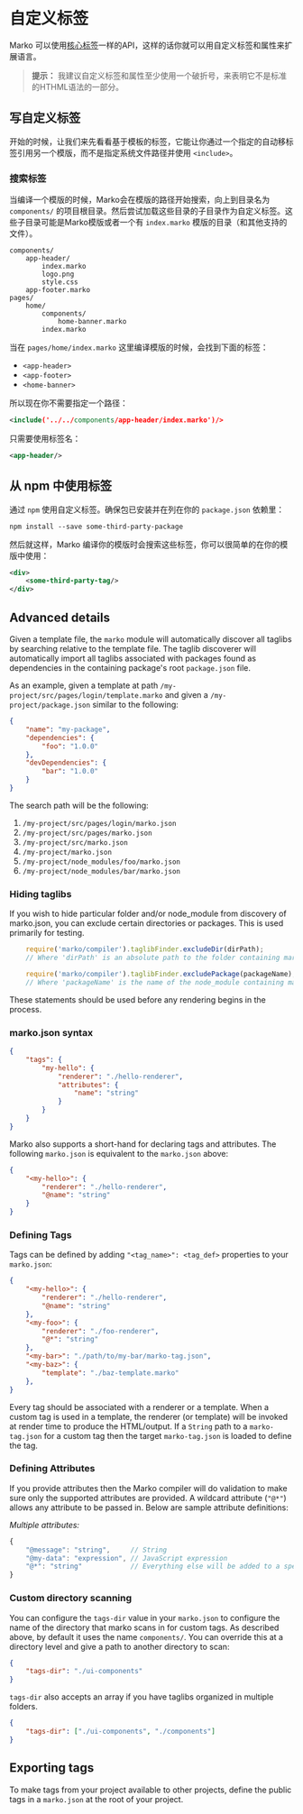 # 自定义标签

Marko 可以使用[核心标签](./core-tags.md)一样的API，这样的话你就可以用自定义标签和属性来扩展语言。

> **提示：** 我建议自定义标签和属性至少使用一个破折号，来表明它不是标准的HTHML语法的一部分。

## 写自定义标签

开始的时候，让我们来先看看基于模板的标签，它能让你通过一个指定的自动移标签引用另一个模版，而不是指定系统文件路径并使用 `<include>`。

### 搜索标签

当编译一个模版的时候，Marko会在模版的路径开始搜索，向上到目录名为 `components/` 的项目根目录。然后尝试加载这些目录的子目录作为自定义标签。这些子目录可能是Marko模版或者一个有 `index.marko` 模版的目录（和其他支持的文件）。

```dir
components/
    app-header/
        index.marko
        logo.png
        style.css
    app-footer.marko
pages/
    home/
        components/
            home-banner.marko
        index.marko
```

当在 `pages/home/index.marko` 这里编译模版的时候，会找到下面的标签：

- `<app-header>`
- `<app-footer>`
- `<home-banner>`

所以现在你不需要指定一个路径：

```xml
<include('../../components/app-header/index.marko')/>
```

只需要使用标签名：

```xml
<app-header/>
```

## 从 npm 中使用标签

通过  `npm` 使用自定义标签。确保包已安装并在列在你的 `package.json` 依赖里：

```
npm install --save some-third-party-package
```

然后就这样，Marko 编译你的模版时会搜索这些标签，你可以很简单的在你的模版中使用：

```xml
<div>
    <some-third-party-tag/>
</div>
```

## Advanced details

Given a template file, the `marko` module will automatically discover all taglibs by searching relative to the template file. The taglib discoverer will automatically import all taglibs associated with packages found as dependencies in the containing package's root `package.json` file.

As an example, given a template at path `/my-project/src/pages/login/template.marko` and given a `/my-project/package.json` similar to the following:

```json
{
    "name": "my-package",
    "dependencies": {
        "foo": "1.0.0"
    },
    "devDependencies": {
        "bar": "1.0.0"
    }
}
```

The search path will be the following:

1. `/my-project/src/pages/login/marko.json`
2. `/my-project/src/pages/marko.json`
3. `/my-project/src/marko.json`
4. `/my-project/marko.json`
5. `/my-project/node_modules/foo/marko.json`
6. `/my-project/node_modules/bar/marko.json`

### Hiding taglibs

If you wish to hide particular folder and/or node_module from discovery of marko.json, you can exclude certain directories or packages.  This is used primarily for testing.

```javascript
    require('marko/compiler').taglibFinder.excludeDir(dirPath);
    // Where 'dirPath' is an absolute path to the folder containing marko.json

    require('marko/compiler').taglibFinder.excludePackage(packageName);
    // Where 'packageName' is the name of the node_module containing marko.json
```

These statements should be used before any rendering begins in the process.


### marko.json syntax

```json
{
    "tags": {
        "my-hello": {
            "renderer": "./hello-renderer",
            "attributes": {
                "name": "string"
            }
        }
    }
}
```

Marko also supports a short-hand for declaring tags and attributes. The following `marko.json` is equivalent to the `marko.json` above:

```json
{
    "<my-hello>": {
        "renderer": "./hello-renderer",
        "@name": "string"
    }
}
```

### Defining Tags

Tags can be defined by adding `"<tag_name>": <tag_def>` properties to your `marko.json`:

```json
{
    "<my-hello>": {
        "renderer": "./hello-renderer",
        "@name": "string"
    },
    "<my-foo>": {
        "renderer": "./foo-renderer",
        "@*": "string"
    },
    "<my-bar>": "./path/to/my-bar/marko-tag.json",
    "<my-baz>": {
        "template": "./baz-template.marko"
    },
}
```

Every tag should be associated with a renderer or a template. When a custom tag is used in a template, the renderer (or template) will be invoked at render time to produce the HTML/output. If a `String` path to a `marko-tag.json` for a custom tag then the target `marko-tag.json` is loaded to define the tag.

### Defining Attributes

If you provide attributes then the Marko compiler will do validation to make sure only the supported attributes are provided. A wildcard attribute (`"@*"`) allows any attribute to be passed in. Below are sample attribute definitions:

_Multiple attributes:_

```javascript
{
    "@message": "string",     // String
    "@my-data": "expression", // JavaScript expression
    "@*": "string"            // Everything else will be added to a special "*" property
}
```


### Custom directory scanning

You can configure the `tags-dir` value in your `marko.json` to configure the name of the directory that marko scans in for custom tags.  As described above, by default it uses the name `components/`.  You can override this at a directory level and give a path to another directory to scan:

```json
{
    "tags-dir": "./ui-components"
}
```

`tags-dir` also accepts an array if you have taglibs organized in multiple folders.

```json
{
    "tags-dir": ["./ui-components", "./components"]
}
```

## Exporting tags

To make tags from your project available to other projects, define the public tags in a `marko.json` at the root of your project.